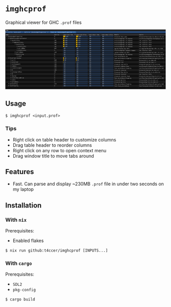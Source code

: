 # `imghcprof`

Graphical viewer for GHC `.prof` files

![demo](./img/demo.png)

## Usage

```
$ imghcprof <input.prof>
```

### Tips

- Right click on table header to customize columns
- Drag table header to reorder columns
- Right click on any row to open context menu
- Drag window title to move tabs around

## Features

- Fast. Can parse and display ~230MB `.prof` file in under two seconds on my laptop

## Installation

### With `nix`

Prerequisites:
- Enabled flakes

```
$ nix run github:t4ccer/imghcprof [INPUTS...]
```

### With `cargo`

Prerequisites:
- `SDL2`
- `pkg-config`

```
$ cargo build
```
